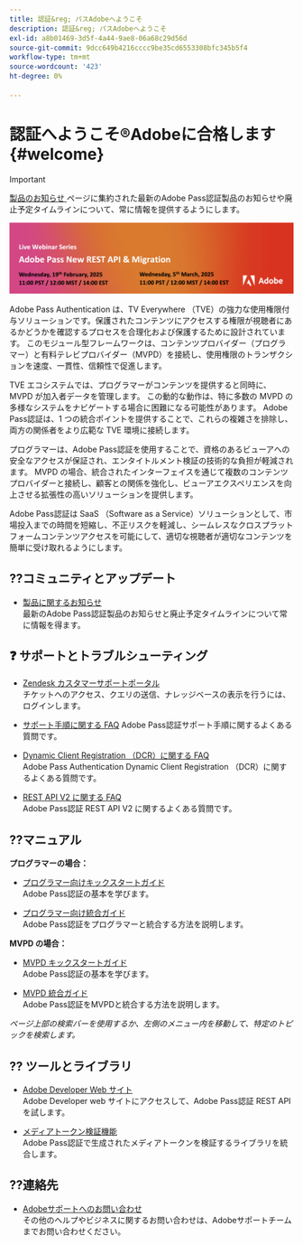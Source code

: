```yaml
---
title: 認証&reg; パスAdobeへようこそ
description: 認証&reg; パスAdobeへようこそ
exl-id: a8b01469-3d5f-4a44-9ae8-06a68c29d56d
source-git-commit: 9dcc649b4216cccc9be35cd6553308bfc345b5f4
workflow-type: tm+mt
source-wordcount: '423'
ht-degree: 0%

---
```


# 認証へようこそ®Adobeに合格します {#welcome}

>[!IMPORTANT]
>
> [ 製品のお知らせ ](/help/authentication/product-announcements.md) ページに集約された最新のAdobe Pass認証製品のお知らせや廃止予定タイムラインについて、常に情報を提供するようにします。

<a href="https://experienceleague.adobe.com/en/docs/pass/authentication/product-announcements">![ ライブウェビナーシリーズ ](/help/authentication/assets/rest-api-v2/live-webinar-series-banner.png)</a>

Adobe Pass Authentication は、TV Everywhere （TVE）の強力な使用権限付与ソリューションです。保護されたコンテンツにアクセスする権限が視聴者にあるかどうかを確認するプロセスを合理化および保護するために設計されています。 このモジュール型フレームワークは、コンテンツプロバイダー（プログラマー）と有料テレビプロバイダー（MVPD）を接続し、使用権限のトランザクションを速度、一貫性、信頼性で促進します。

TVE エコシステムでは、プログラマーがコンテンツを提供すると同時に、MVPD が加入者データを管理します。 この動的な動作は、特に多数の MVPD の多様なシステムをナビゲートする場合に困難になる可能性があります。 Adobe Pass認証は、1 つの統合ポイントを提供することで、これらの複雑さを排除し、両方の関係者をより広範な TVE 環境に接続します。

プログラマーは、Adobe Pass認証を使用することで、資格のあるビューアへの安全なアクセスが保証され、エンタイトルメント検証の技術的な負担が軽減されます。 MVPD の場合、統合されたインターフェイスを通じて複数のコンテンツプロバイダーと接続し、顧客との関係を強化し、ビューアエクスペリエンスを向上させる拡張性の高いソリューションを提供します。

Adobe Pass認証は SaaS （Software as a Service）ソリューションとして、市場投入までの時間を短縮し、不正リスクを軽減し、シームレスなクロスプラットフォームコンテンツアクセスを可能にして、適切な視聴者が適切なコンテンツを簡単に受け取れるようにします。

## ??コミュニティとアップデート

* [ 製品に関するお知らせ ](/help/authentication/product-announcements.md)\
  最新のAdobe Pass認証製品のお知らせと廃止予定タイムラインについて常に情報を得ます。

## ❓ サポートとトラブルシューティング

* [Zendesk カスタマーサポートポータル ](https://tve.zendesk.com/home)\
  チケットへのアクセス、クエリの送信、ナレッジベースの表示を行うには、ログインします。

* [ サポート手順に関する FAQ](/help/authentication/kickstart/support-procedures-faqs.md)
Adobe Pass認証サポート手順に関するよくある質問です。

* [Dynamic Client Registration （DCR）に関する FAQ](/help/authentication/integration-guide-programmers/rest-apis/rest-api-dcr/dynamic-client-registration-faqs.md)\
  Adobe Pass Authentication Dynamic Client Registration （DCR）に関するよくある質問です。

* [REST API V2 に関する FAQ](/help/authentication/integration-guide-programmers/rest-apis/rest-api-v2/rest-api-v2-faqs.md)\
  Adobe Pass認証 REST API V2 に関するよくある質問です。

## ??マニュアル

**プログラマーの場合：**

* [ プログラマー向けキックスタートガイド ](/help/authentication/kickstart/programmer-kickstart-guide.md)\
  Adobe Pass認証の基本を学びます。

* [ プログラマー向け統合ガイド ](/help/authentication/integration-guide-programmers/programmer-integration-guide-overview.md)\
  Adobe Pass認証をプログラマーと統合する方法を説明します。

**MVPD の場合：**

* [MVPD キックスタートガイド ](/help/authentication/kickstart/mvpd-kickstart-guide.md)\
  Adobe Pass認証の基本を学びます。

* [MVPD 統合ガイド ](/help/authentication/integration-guide-mvpds/mvpd-integration-guide-overview.md)\
  Adobe Pass認証をMVPDと統合する方法を説明します。

*ページ上部の検索バーを使用するか、左側のメニュー内を移動して、特定のトピックを検索します。*

## ??️ ツールとライブラリ

* [Adobe Developer Web サイト ](https://developer.adobe.com/adobe-pass/)\
  Adobe Developer web サイトにアクセスして、Adobe Pass認証 REST API を試します。

* [ メディアトークン検証機能 ](https://tve.zendesk.com/hc/en-us/articles/204963159-Media-Token-Verifier-library)\
  Adobe Pass認証で生成されたメディアトークンを検証するライブラリを統合します。

## ??連絡先

* [Adobeサポートへのお問い合わせ ](mailto:tve-support@adobe.com)\
  その他のヘルプやビジネスに関するお問い合わせは、Adobeサポートチームまでお問い合わせください。
